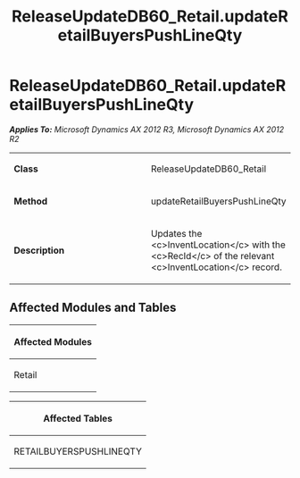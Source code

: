 ﻿---
title: ReleaseUpdateDB60_Retail.updateRetailBuyersPushLineQty
TOCTitle: ReleaseUpdateDB60_Retail.updateRetailBuyersPushLineQty
ms:assetid: 8d67667c-c73e-c8b1-4420-e755d5ef22b0
ms:mtpsurl: https://msdn.microsoft.com/en-us/library/JJ736479(v=AX.60)
ms:contentKeyID: 49709668
ms.date: 05/18/2015
mtps_version: v=AX.60
---

# ReleaseUpdateDB60\_Retail.updateRetailBuyersPushLineQty 


_**Applies To:** Microsoft Dynamics AX 2012 R3, Microsoft Dynamics AX 2012 R2_

<table>
<colgroup>
<col style="width: 50%" />
<col style="width: 50%" />
</colgroup>
<tbody>
<tr class="odd">
<td><p><strong>Class</strong></p></td>
<td><p>ReleaseUpdateDB60_Retail</p></td>
</tr>
<tr class="even">
<td><p><strong>Method</strong></p></td>
<td><p>updateRetailBuyersPushLineQty</p></td>
</tr>
<tr class="odd">
<td><p><strong>Description</strong></p></td>
<td><p>Updates the &lt;c&gt;InventLocation&lt;/c&gt; with the &lt;c&gt;RecId&lt;/c&gt; of the relevant &lt;c&gt;InventLocation&lt;/c&gt; record.</p></td>
</tr>
</tbody>
</table>


## Affected Modules and Tables

<table>
<colgroup>
<col style="width: 100%" />
</colgroup>
<thead>
<tr class="header">
<th><p>Affected Modules</p></th>
</tr>
</thead>
<tbody>
<tr class="odd">
<td><p>Retail</p></td>
</tr>
</tbody>
</table>


<table>
<colgroup>
<col style="width: 100%" />
</colgroup>
<thead>
<tr class="header">
<th><p>Affected Tables</p></th>
</tr>
</thead>
<tbody>
<tr class="odd">
<td><p>RETAILBUYERSPUSHLINEQTY</p></td>
</tr>
</tbody>
</table>

  


